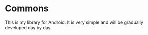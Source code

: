 # Commons
This is my library for Android. It is very simple and will be gradually developed day by day.</br>
